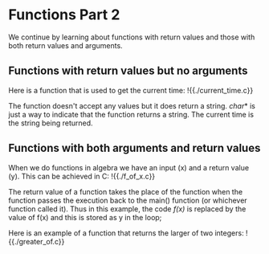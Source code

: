 # Functions Part 2
We continue by learning about functions with return values and those with both return values and 
arguments.

## Functions with return values but no arguments
Here is a function that is used to get the current time:
!{{./current_time.c}}

The function doesn't accept any values but it does return a string.
*char** is just a way to indicate that the function returns a string. The current time
is the string being returned.

## Functions with both arguments and return values
When we do functions in algebra we have an input (x) and a return value (y). This can
be achieved in C:
!{{./f_of_x.c}}

The return value of a function takes the place of the function when the function passes 
the execution back to the main() function (or whichever function called it). Thus in this 
example, the code *f(x)* is replaced by the value of f(x) and this is stored as y in the loop;

Here is an example of a function that returns the larger of two integers:
!{{./greater_of.c}}


